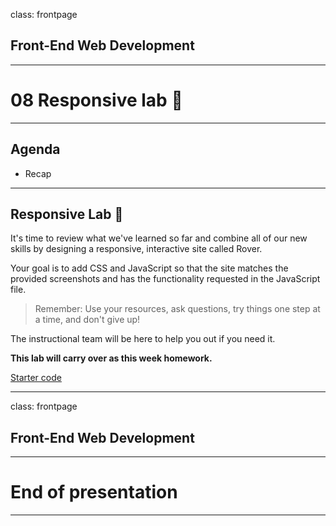 class: frontpage

<div>
  <h2>Front-End Web Development</h2>
  <hr/>
  <h1>08 Responsive <wbr/>lab &#x1F9EA;</h1>
</div>

---

## Agenda

- Recap

---

## Responsive Lab &#x1F9EA;

It's time to review what we've learned so far and combine all of our new skills by designing a responsive, interactive site called Rover.

Your goal is to add CSS and JavaScript so that the site matches the provided screenshots and has the functionality requested in the JavaScript file.

> Remember: Use your resources, ask questions, try things one step at a time, and don't give up!

The instructional team will be here to help you out if you need it.

**This lab will carry over as this week homework.**

[Starter code](https://github.com/pataruco/fewd/raw/master/labs/responsive-lab/responsive-lab-starter-code.zip)

---

class: frontpage

<div>
  <h2>Front-End Web Development</h2>
  <hr/>
  <h1>End of presentation</h1>
</div>

---
